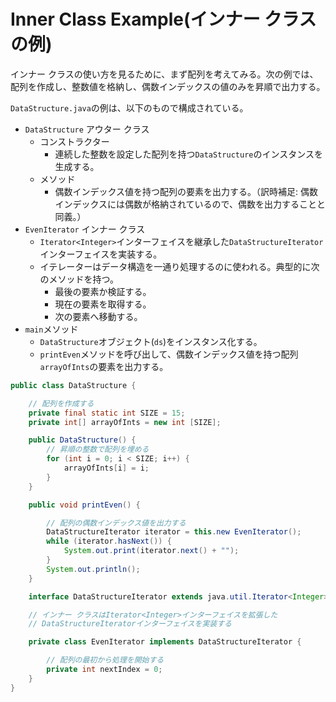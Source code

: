 # Inner Class Example(インナー クラスの例)

インナー クラスの使い方を見るために、まず配列を考えてみる。次の例では、配列を作成し、整数値を格納し、偶数インデックスの値のみを昇順で出力する。

`DataStructure.java`の例は、以下のもので構成されている。

- `DataStructure` アウター クラス
  - コンストラクター
    - 連続した整数を設定した配列を持つ`DataStructure`のインスタンスを生成する。
  - メソッド
    - 偶数インデックス値を持つ配列の要素を出力する。（訳時補足: 偶数インデックスには偶数が格納されているので、偶数を出力することと同義。）
- `EvenIterator` インナー クラス
  - `Iterator<Integer>`インターフェイスを継承した`DataStructureIterator`インターフェイスを実装する。
  - イテレーターはデータ構造を一通り処理するのに使われる。典型的に次のメソッドを持つ。
    - 最後の要素か検証する。
    - 現在の要素を取得する。
    - 次の要素へ移動する。
- `main`メソッド
  - `DataStructure`オブジェクト(`ds`)をインスタンス化する。
  - `printEven`メソッドを呼び出して、偶数インデックス値を持つ配列`arrayOfInts`の要素を出力する。

```java
public class DataStructure {

    // 配列を作成する
    private final static int SIZE = 15;
    private int[] arrayOfInts = new int [SIZE];

    public DataStructure() {
        // 昇順の整数で配列を埋める
        for (int i = 0; i < SIZE; i++) {
            arrayOfInts[i] = i;
        }
    }

    public void printEven() {

        // 配列の偶数インデックス値を出力する
        DataStructureIterator iterator = this.new EvenIterator();
        while (iterator.hasNext()) {
            System.out.print(iterator.next() + "");
        }
        System.out.println();
    }

    interface DataStructureIterator extends java.util.Iterator<Integer> {}

    // インナー クラスはIterator<Integer>インターフェイスを拡張した
    // DataStructureIteratorインターフェイスを実装する

    private class EvenIterator implements DataStructureIterator {

        // 配列の最初から処理を開始する
        private int nextIndex = 0;
    }
}
```